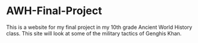 # AWH-Final-Project
This is a website for my final project in my 10th grade Ancient World History class. This site will look at some of the military tactics of Genghis Khan.

